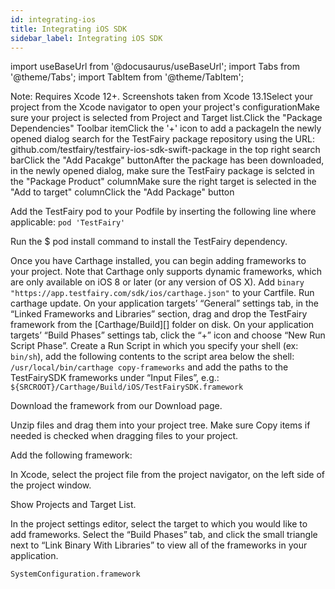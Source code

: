 ```yaml
---
id: integrating-ios
title: Integrating iOS SDK
sidebar_label: Integrating iOS SDK
---
```


import useBaseUrl from '@docusaurus/useBaseUrl';
import Tabs from '@theme/Tabs';
import TabItem from '@theme/TabItem';

Note: Requires Xcode 12+. Screenshots taken from Xcode 13.1Select your project from the Xcode navigator to open your project's configurationMake sure your project is selected from Project and Target list.Click the "Package Dependencies" Toolbar itemClick the '+' icon to add a packageIn the newly opened dialog search for the TestFairy package repository using the URL: github.com/testfairy/testfairy-ios-sdk-swift-package in the top right search barClick the "Add Pacakge" buttonAfter the package has been downloaded, in the newly opened dialog, make sure the TestFairy package is selcted in the "Package Product" columnMake sure the right target is selected in the "Add to target" columnClick the "Add Package" button

Add the TestFairy pod to your Podfile by inserting the following line where applicable:
`pod 'TestFairy'`

Run the $ pod install command to install the TestFairy dependency.

Once you have Carthage installed, you can begin adding frameworks to your project. Note that Carthage only supports dynamic frameworks, which are only available on iOS 8 or later (or any version of OS X).
Add `binary "https://app.testfairy.com/sdk/ios/carthage.json"` to your Cartfile.
Run carthage update.
On your application targets’ “General” settings tab, in the “Linked Frameworks and Libraries” section, drag and drop the TestFairy framework from the [Carthage/Build][] folder on disk.
On your application targets’ “Build Phases” settings tab, click the “+” icon and choose “New Run Script Phase”. Create a Run Script in which you specify your shell (ex: `bin/sh`), add the following contents to the script area below the shell:
`/usr/local/bin/carthage copy-frameworks`
and add the paths to the TestFairySDK frameworks under “Input Files”, e.g.:
`${SRCROOT}/Carthage/Build/iOS/TestFairySDK.framework`

Download the framework from our Download page.

Unzip files and drag them into your project tree.
Make sure Copy items if needed is checked when dragging files to your project.

Add the following framework:

In Xcode, select the project file from the project navigator, on the left side of the project window.

Show Projects and Target List.

In the project settings editor, select the target to which you would like to add frameworks.
Select the “Build Phases” tab, and click the small triangle next to “Link Binary With Libraries” to view all of the frameworks in your application.

`SystemConfiguration.framework`

